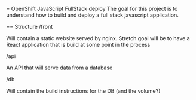 = OpenShift JavaScript FullStack deploy
The goal for this project is to understand how to build and deploy a full stack javascript application.

== Structure
/front

Will contain a static website served by nginx. Stretch goal will be to have a React application that is build at some point in the process

/api

An API that will serve data from a database

/db

Will contain the build instructions for the DB (and the volume?)
